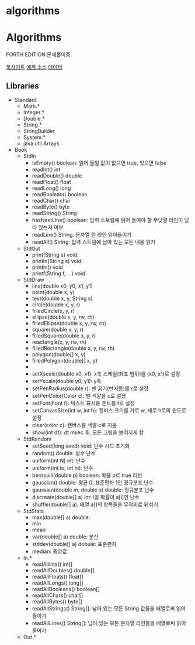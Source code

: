 # algorithms

# Algorithms
FORTH EDITION 문제풀이중.

[북사이트](https://algs4.cs.princeton.edu/home/)
[예제 소스](https://algs4.cs.princeton.edu/code/) 
[데이터](https://github.com/gilbutITbook/006782)

## Libraries
 * Standard
    + Math.*
    + Integer.*
    + Double.*
    + String.*
    + StringBuilder
    + System.*
    + java.util.Arrays
 * Book
    + StdIn
        + isEmpty() boolean: 읽어 들일 값이 없으면 true, 있으면 false
        + readInt() int
        + readDouble() double
        + readFloat() float
        + readLong() long
        + readBoolean() boolean
        + readChar() char
        + readByte() byte
        + readString() String
        + hasNextLine() boolean: 입력 스트림에 읽어 들여야 할 무낮열 라인이 남아 있는지 여부
        + readLine() String: 문자열 한 라인 읽어들이기
        + readAll() String: 입력 스트림에 남아 있는 모든 내용 읽기
    + StdOut
        + print(String s) void:
        + println(String s) void
        + println() void
        + printf(String f, ...) void
    + StdDraw
        + line(double x0, y0, x1, y1)
        + point(double x, y)
        + text(double x, y, String s)
        + circle(double x, y, r)
        + filledCircle(x, y, r)
        + ellipse(double x, y, rw, rh)
        + filledEllipse(double x, y, rw, rh)
        + square(double x, y, r)
        + filledSquare(double x, y, r)
        + reactangle(x, y, rw, rh)
        + fiiledRectangle(double x, y, rw, rh)
        + polygon(double[] x, y)
        + fiiledPolygon(double[] x, y)
        +
        + setXscale(double x0, x1): x축 스케일(좌표 범위)을 (x0, x1)로 설정
        + setYscale(double y0, y1): y축
        + setPenRadius(double r): 펜 굵기(반지름)를 r로 설정
        + setPenColor(Color c): 펜 색깔을 c로 설정
        + setFont(Font f): 텍스트 표시용 폰트를 f로 설정
        + setCanvasSize(int w, int h): 캔버스 크기를 가로 w, 세로 h로의 윈도로 설정
        + clear(color c): 캔버스를 색깔 c로 지움
        + show(int dt): dt msec 후, 모든 그림을 보여지게 함
    + StdRandom
        + setSeed(long seed) void: 난수 시드 초기화
        + random() double: 실수 난수
        + uniform(int N) int: 난수
        + uniform(int lo, int hi): 난수
        + bernoulli(double p) boolean: 확률 p로 true 리턴
        + gaussian() double: 평균 0, 표준편차 1인 정규분포 난수
        + gaussian(double m, double s) double: 정규분포 난수
        + discreate(double[] a) int: i일 확률이 a[i]인 난수
        + shuffle(double[] a): 배열 a[]의 항목들을 무작위로 뒤섞기
    + StdStats
        + max(double[] a) double:
        + min
        + mean
        + var(double[] a) double: 분산
        + stddev(double[] a) dobule: 표준편차
        + median: 중앙값
    + In.*
        + readAllints() int[]
        + readAllDoubles() double[]
        + readAllFloats() float[]
        + readAllLongs() long[]
        + readAllBooleans() boolean[]
        + readAllChars() char[]
        + readAllBytes() byte[]
        + readAllStrings() String[]: 남아 있는 모든 String 값들을 배열로써 읽어 들이기
        + readAllLines() String[]: 남아 있는 모든 문자열 라인들을 배열로써 읽어들이기
    + Out.*
